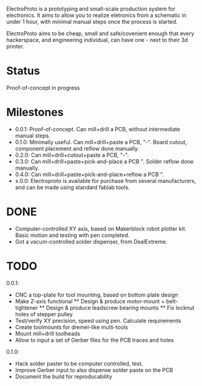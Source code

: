 ElectroProto is a prototyping and small-scale production system for electronics.
It aims to allow you to realize eletronics from a schematic in under 1 hour, with
minimal manual steps once the process is started.

ElectroProto aims to be cheap, small and safe/covenient enough that every hackerspace,
and engineering individual, can have one - next to their 3d printer.

Status
=======
Proof-of-concept in progress

Milestones
===========
* 0.0.1: Proof-of-concept. Can mill+drill a PCB, without intermediate manual steps.
* 0.1.0: Minimally useful. Can mill+drill+paste a PCB, "-". Board cutout, component placement and reflow done manually.
* 0.2.0: Can mill+drill+cutout+paste a PCB, "-".
* 0.3.0: Can mill+drill+paste+pick-and-place a PCB ". Solder reflow done manually.
* 0.4.0: Can mill+drill+paste+pick-and-place+reflow a PCB ".
* x.0.0: Electroproto is available for purchase from several manufacturers, and can be made using standard fablab tools.

DONE
=====
* Computer-controlled XY axis, based on Makerblock robot plotter kit.
Basic motion and testing with pen completed.
* Got a vacum-controlled solder dispenser, from DealExtreme.

TODO
======
0.0.1:
* CNC a top-plate for tool mounting, based on bottom plate design
* Make Z-axis functional
** Design & produce motor-mount + belt-tightener
** Design & produce leadscrew bearing mounts
** Fix locknut holes of stepper pulley
* Test/verify XY precision, speed using pen. Calculate requirements
* Create toolmounts for dremel-like multi-tools
* Mount mill+drill toolheads
* Allow to input a set of Gerber files for the PCB traces and holes

0.1.0:
* Hack solder paster to be computer controlled, test.
* Improve Gerber input to also dispense solder paste on the PCB
* Document the build for reproducability
